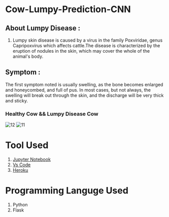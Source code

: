 # <font > Cow-Lumpy-Prediction-CNN

## About Lumpy Disease :
1. Lumpy skin disease is caused by a virus in the family Poxviridae, genus Capripoxvirus which affects cattle.The disease is characterized by the eruption of nodules in the skin, which may cover the whole of the animal's body.

## Symptom :
The first symptom noted is usually swelling, as the bone becomes enlarged and honeycombed, and full of pus. In most cases, but not always, the swelling will break out through the skin, and the discharge will be very thick and sticky.

### Healthy  Cow && Lumpy Disease Cow
![12](https://user-images.githubusercontent.com/97348007/191251267-8528ca65-53ff-42ba-a7c7-fd8a58223935.jpg)
![11](https://user-images.githubusercontent.com/97348007/191251337-1dc64d96-f72d-4e4f-9666-9d9fef78826b.jpg)



# Tool Used

1. [Jupyter Notebook](https://jupyter.org/)
2. [Vs Code](https://code.visualstudio.com/download)
3. [Heroku](https://signup.heroku.com/)


# Programming Languge Used

1. Python
2. Flask
